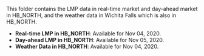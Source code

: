 This folder contains the LMP data in real-time market and day-ahead market in HB_NORTH, and the weather data in Wichita Falls which is also in HB_NORTH. 

- **Real-time LMP in HB_NORTH**: Available for Nov 04, 2020.
- **Day-ahead LMP in HB_NORTH**: Available for Nov 05, 2020.
- **Weather Data in HB_NORTH**: Available for Nov 04, 2020.